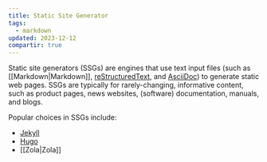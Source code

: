```yaml
---
title: Static Site Generator
tags:
  - markdown
updated: 2023-12-12
compartir: true
---
```


Static site generators (SSGs) are engines that use text input files (such as [[Markdown|Markdown]], [reStructuredText](https://docutils.sourceforge.io/rst.html), and [AsciiDoc](https://asciidoc.org/)) to generate static web pages. SSGs are typically for rarely-changing, informative content, such as product pages, news websites, (software) documentation, manuals, and blogs.

Popular choices in SSGs include:

- [Jekyll](https://jekyllrb.com/)
- [Hugo](https://gohugo.io/)
- [[Zola|Zola]]
